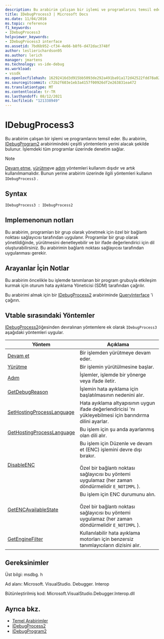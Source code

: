 ```yaml
---
description: Bu arabirim çalışan bir işlemi ve programlarını temsil eder.
title: IDebugProcess3 | Microsoft Docs
ms.date: 11/04/2016
ms.topic: reference
f1_keywords:
- IDebugProcess3
helpviewer_keywords:
- IDebugProcess3 interface
ms.assetid: 7bd6b952-cf34-4e66-b8f6-d472dac3748f
author: leslierichardson95
ms.author: lerich
manager: jmartens
ms.technology: vs-ide-debug
ms.workload:
- vssdk
ms.openlocfilehash: 16292416d3d915bb5093de292a491ba91a172d42522fdd78a02f9377182480b9
ms.sourcegitcommit: c72b2f603e1eb3a4157f00926df2e263831ea472
ms.translationtype: MT
ms.contentlocale: tr-TR
ms.lasthandoff: 08/12/2021
ms.locfileid: "121338949"
---
```

# <a name="idebugprocess3"></a>IDebugProcess3
Bu arabirim çalışan bir işlemi ve programlarını temsil eder. Bu arabirim, [IDebugProgram2](../../../extensibility/debugger/reference/idebugprogram2.md) arabirimindeki çeşitli yöntemlerin yerini alacak şekilde bulunur. İşlemdeki tüm programlar üzerinde denetim sağlar.

> [!NOTE]
> [Devam etme](../../../extensibility/debugger/reference/idebugprogram2-continue.md), [yürütme](../../../extensibility/debugger/reference/idebugprogram2-execute.md)ve [adım](../../../extensibility/debugger/reference/idebugprogram2-step.md) yöntemleri kullanım dışıdır ve artık kullanılmamalıdır. Bunun yerine arabirim üzerinde ilgili yöntemleri kullanın `IDebugProcess3` .

## <a name="syntax"></a>Syntax

```
IDebugProcess3 : IDebugProcess2
```

## <a name="notes-for-implementers"></a>Implemenonun notları
 Bu arabirim, programları bir grup olarak yönetmek için özel bir bağlantı noktası sağlayıcısı tarafından uygulanır. Programlar bir grup olarak yönetildiğinde, yürütmesini denetleyebilir ve bir ifade değerlendirici için dil oluşturabilirsiniz. Bu arabirimin bağlantı noktası sağlayıcısı tarafından uygulanması gerekir.

## <a name="notes-for-callers"></a>Arayanlar İçin Notlar
 Bu arabirim öncelikle bu işlemde tanımlanan bir program grubuyla etkileşim kurmak için oturum hata ayıklama Yöneticisi (SDM) tarafından çağrılır.

 Bu arabirimi almak için bir [IDebugProcess2](../../../extensibility/debugger/reference/idebugprocess2.md) arabiriminde [QueryInterface](/cpp/atl/queryinterface) 'i çağırın.

## <a name="methods-in-vtable-order"></a>Vtable sırasındaki Yöntemler
 [IDebugProcess2](../../../extensibility/debugger/reference/idebugprocess2.md)öğesinden devralınan yöntemlere ek olarak `IDebugProcess3` aşağıdaki yöntemleri uygular.

|Yöntem|Açıklama|
|------------|-----------------|
|[Devam et](../../../extensibility/debugger/reference/idebugprocess3-continue.md)|Bir işlemden yürütmeye devam eder.|
|[Yürütme](../../../extensibility/debugger/reference/idebugprocess3-execute.md)|Bir işlemin yürütülmesine başlar.|
|[Adım](../../../extensibility/debugger/reference/idebugprocess3-step.md)|İşlemler, işlemde bir yönerge veya ifade iletir.|
|[GetDebugReason](../../../extensibility/debugger/reference/idebugprocess3-getdebugreason.md)|İşlemin hata ayıklama için başlatılmasının nedenini alır.|
|[SetHostingProcessLanguage](../../../extensibility/debugger/reference/idebugprocess3-sethostingprocesslanguage.md)|Hata ayıklama altyapısının uygun ifade değerlendiricisi 'nı yükleyebilmesi için barındırma dilini ayarlar.|
|[GetHostingProcessLanguage](../../../extensibility/debugger/reference/idebugprocess3-gethostingprocesslanguage.md)|Bu işlem için şu anda ayarlanmış olan dili alır.|
|[DisableENC](../../../extensibility/debugger/reference/idebugprocess3-disableenc.md)|Bu işlem için Düzenle ve devam et (ENC) işlemini devre dışı bırakır.<br /><br /> Özel bir bağlantı noktası sağlayıcısı bu yöntemi uygulamaz (her zaman döndürmelidir `E_NOTIMPL` ).|
|[GetENCAvailableState](../../../extensibility/debugger/reference/idebugprocess3-getencavailablestate.md)|Bu işlem için ENC durumunu alın.<br /><br /> Özel bir bağlantı noktası sağlayıcısı bu yöntemi uygulamaz (her zaman döndürmelidir `E_NOTIMPL` ).|
|[GetEngineFilter](../../../extensibility/debugger/reference/idebugprocess3-getenginefilter.md)|Kullanılabilir hata ayıklama motorları için benzersiz tanımlayıcıların dizisini alır.|

## <a name="requirements"></a>Gereksinimler
 Üst bilgi: msdbg. h

 Ad alanı: Microsoft. VisualStudio. Debugger. Interop

 Bütünleştirilmiş kod: Microsoft.VisualStudio.Debugger.Interop.dll

## <a name="see-also"></a>Ayrıca bkz.
- [Temel Arabirimler](../../../extensibility/debugger/reference/core-interfaces.md)
- [IDebugProcess2](../../../extensibility/debugger/reference/idebugprocess2.md)
- [IDebugProgram2](../../../extensibility/debugger/reference/idebugprogram2.md)
